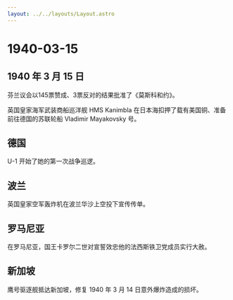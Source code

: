 ```yaml
---
layout: ../../layouts/Layout.astro
---
```


# 1940-03-15

## 1940 年 3 月 15 日

芬兰议会以145票赞成、3票反对的结果批准了《莫斯科和约》。

英国皇家海军武装商船巡洋舰 HMS Kanimbla
在日本海扣押了载有美国铜、准备前往德国的苏联轮船 Vladimir Mayakovsky
号。

## 德国

U-1 开始了她的第一次战争巡逻。

## 波兰

英国皇家空军轰炸机在波兰华沙上空投下宣传传单。

## 罗马尼亚

在罗马尼亚，国王卡罗尔二世对宣誓效忠他的法西斯铁卫党成员实行大赦。

## 新加坡

鹰号驱逐舰抵达新加坡，修复 1940 年 3 月 14 日意外爆炸造成的损坏。
